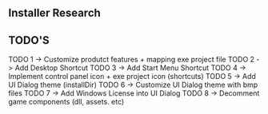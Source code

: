 ﻿## Installer Research
 
 ## TODO'S
 
 TODO 1 -> Customize produtct features + mapping exe project file
 TODO 2 -> Add Desktop Shortcut
 TODO 3 -> Add Start Menu Shortcut
 TODO 4 -> Implement control panel icon + exe project icon (shortcuts)
 TODO 5 -> Add UI Dialog theme (installDir)
 TODO 6 -> Customize UI Dialog theme with bmp files
 TODO 7 -> Add Windows License into UI Dialog
 TODO 8 -> Decomment game components (dll, assets. etc)

